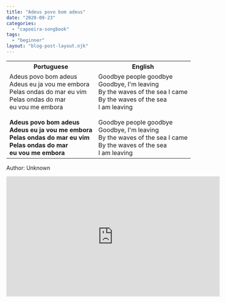 ```yaml
---
title: "Adeus povo bom adeus"
date: "2020-09-23"
categories: 
  - "capoeira-songbook"
tags: 
  - "beginner"
layout: "blog-post-layout.njk"
---
```


<table class="capoeira-table">
    <tr class="header-row">
        <th>Portuguese</th>
        <th>English</th>
    </tr>
    <tr>
        <td>Adeus povo bom adeus<br>
Adeus eu ja vou me embora<br>
Pelas ondas do mar eu vim<br>
Pelas ondas do mar<br>
eu vou me embora<br>
<br>
<strong>Adeus povo bom adeus<br>
Adeus eu ja vou me embora<br>
Pelas ondas do mar eu vim<br>
Pelas ondas do mar<br>
eu vou me embora</strong></td>
        <td>Goodbye people goodbye<br>
Goodbye, I'm leaving<br>
By the waves of the sea I came<br>
By the waves of the sea<br>
I am leaving<br>
<br>
Goodbye people goodbye<br>
Goodbye, I'm leaving<br>
By the waves of the sea I came<br>
By the waves of the sea<br>
I am leaving</td>
    </tr>
</table>

<figcaption>

Author: Unknown

</figcaption>

<iframe width="560" height="315" src="https://www.youtube.com/embed/vaUEV8nzfkc" title="YouTube video player" frameborder="0" allow="accelerometer; autoplay; clipboard-write; encrypted-media; gyroscope; picture-in-picture" allowfullscreen></iframe>